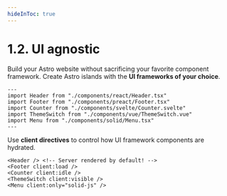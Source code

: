 ```yaml
---
hideInToc: true
---
```


# 1.2. UI agnostic

Build your Astro website without sacrificing your favorite component framework. Create Astro islands with the <span class="text-gradient">**UI frameworks of your choice**</span>.

```astro
---
import Header from "./components/react/Header.tsx"
import Footer from "./components/preact/Footer.tsx"
import Counter from "./components/svelte/Counter.svelte"
import ThemeSwitch from "./components/vue/ThemeSwitch.vue"
import Menu from "./components/solid/Menu.tsx"
---
```

Use <span class="text-gradient">**client directives**</span> to control how UI framework components are hydrated.

```astro
<Header /> <!-- Server rendered by default! -->
<Footer client:load />
<Counter client:idle />
<ThemeSwitch client:visible />
<Menu client:only="solid-js" />
```